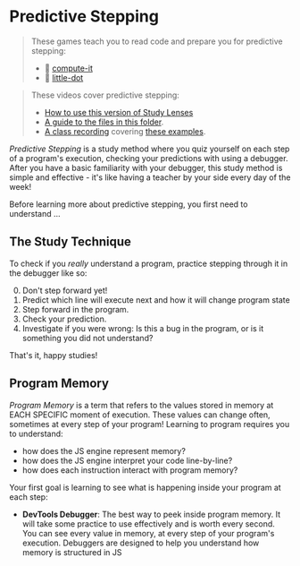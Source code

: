 # Predictive Stepping

> These games teach you to read code and prepare you for predictive stepping:
>
> - 🥚 [compute-it](http://compute-it.toxicode.fr/)
> - 🐣 [little-dot](http://little-dot.toxicode.fr/)

> These videos cover predictive stepping:
>
> - [How to use this version of Study Lenses](https://youtube.com/video/oXrZZgTN0oY)
> - [A guide to the files in this folder](https://denepo.js.org/welcome-to-js/3-understanding-programs/1-predicting-execution/guide.mp4).
> - [A class recording](https://www.youtube.com/watch?v=GAjQbsqTt4A) covering [these examples](https://github.com/denepo/predictive-stepping).

_Predictive Stepping_ is a study method where you quiz yourself on each step of a
program's execution, checking your predictions with using a debugger. After you have a
basic familiarity with your debugger, this study method is simple and effective - it's
like having a teacher by your side every day of the week!

Before learning more about predictive stepping, you first need to understand ...

## The Study Technique

To check if you _really_ understand a program, practice stepping through it in the
debugger like so:

0. Don't step forward yet!
1. Predict which line will execute next and how it will change program state
2. Step forward in the program.
3. Check your prediction.
4. Investigate if you were wrong: Is this a bug in the program, or is it something you did
   not understand?

That's it, happy studies!

## Program Memory

_Program Memory_ is a term that refers to the values stored in memory at EACH SPECIFIC
moment of execution. These values can change often, sometimes at every step of your
program! Learning to program requires you to understand:

- how does the JS engine represent memory?
- how does the JS engine interpret your code line-by-line?
- how does each instruction interact with program memory?

Your first goal is learning to see what is happening inside your program at each step:

- **DevTools Debugger**: The best way to peek inside program memory. It will take some
  practice to use effectively and is worth every second. You can see every value in
  memory, at every step of your program's execution. Debuggers are designed to help you
  understand how memory is structured in JS
